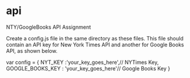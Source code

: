 # api
NTY/GoogleBooks API Assignment

Create a config.js file in the same directory as these files. This file should contain an API key for New York Times API and another for Google Books API, as shown below.

var config = {
  NYT_KEY :'your_key_goes_here',// NYTimes Key,
  GOOGLE_BOOKS_KEY : 'your_key_goes_here'// Google Books Key
}
